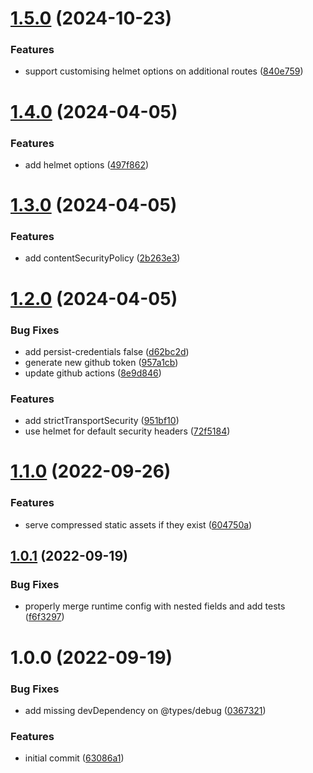 # [1.5.0](https://github.com/versori/spa-server/compare/v1.4.0...v1.5.0) (2024-10-23)


### Features

* support customising helmet options on additional routes ([840e759](https://github.com/versori/spa-server/commit/840e75966a20ce461c1639802418814d2734a6e1))

# [1.4.0](https://github.com/versori/spa-server/compare/v1.3.0...v1.4.0) (2024-04-05)


### Features

* add helmet options ([497f862](https://github.com/versori/spa-server/commit/497f8623c1b26beccff68879a05f3b58596daa0d))

# [1.3.0](https://github.com/versori/spa-server/compare/v1.2.0...v1.3.0) (2024-04-05)


### Features

* add contentSecurityPolicy ([2b263e3](https://github.com/versori/spa-server/commit/2b263e3851394174519002b7f7c1921881bf3768))

# [1.2.0](https://github.com/versori/spa-server/compare/v1.1.0...v1.2.0) (2024-04-05)


### Bug Fixes

* add persist-credentials false ([d62bc2d](https://github.com/versori/spa-server/commit/d62bc2d26ee34ba37470f0594d36c2f81a4b8705))
* generate new github token ([957a1cb](https://github.com/versori/spa-server/commit/957a1cb4441a8739ae4f846c3ab8f52026ab3634))
* update github actions ([8e9d846](https://github.com/versori/spa-server/commit/8e9d8463891ab9c22323cb353e09d9a471facad7))


### Features

* add strictTransportSecurity ([951bf10](https://github.com/versori/spa-server/commit/951bf10ca737a792ce58e0cc08f7745e9ade6524))
* use helmet for default security headers ([72f5184](https://github.com/versori/spa-server/commit/72f5184793a9e09621c5d76355823593da8ae803))

# [1.1.0](https://github.com/versori/spa-server/compare/v1.0.1...v1.1.0) (2022-09-26)


### Features

* serve compressed static assets if they exist ([604750a](https://github.com/versori/spa-server/commit/604750ac8d9098604bac11ac49181beaec446892))

## [1.0.1](https://github.com/versori/spa-server/compare/v1.0.0...v1.0.1) (2022-09-19)


### Bug Fixes

* properly merge runtime config with nested fields and add tests ([f6f3297](https://github.com/versori/spa-server/commit/f6f3297a4ae679d957aae0c360b6f07c31b10826))

# 1.0.0 (2022-09-19)


### Bug Fixes

* add missing devDependency on @types/debug ([0367321](https://github.com/versori/spa-server/commit/0367321f04ce0aec34c6eff266d7da2f693df556))


### Features

* initial commit ([63086a1](https://github.com/versori/spa-server/commit/63086a1c43487ffbdac7d2513e5fece7169d25ac))
